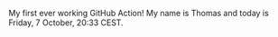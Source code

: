 My first ever working GitHub Action!
My name is Thomas and today is Friday, 7 October, 20:33 CEST. 
